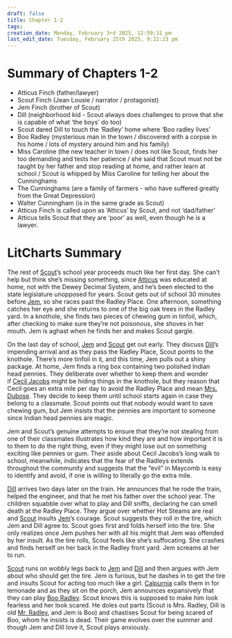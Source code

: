 ```yaml
---
draft: false
title: Chapter 1-2
tags:
creation_date: Monday, February 3rd 2025, 12:59:31 pm
last_edit_date: Tuesday, February 25th 2025, 9:22:23 pm
---
```


# Summary of Chapters 1-2

- Atticus Finch (father/lawyer)
- Scout Finch (Jean Lousie / narrator / protagonist)
- Jem Finch (brother of Scout)
- Dill (neighborhood kid - Scout always does challenges to prove that she is capable of what ‘the boys’ do too)
- Scout dared Dill to touch the ‘Radley’ home where ‘Boo radley lives’
- Boo Radley (mysterious man in the town / discovered with a corpse in his home / lots of mystery around him and his family)
- Miss Caroline (the new teacher in town / does not like Scout, finds her too demanding and tests her patience / she said that Scout must not be taught by her father and stop reading at home, and rather learn at school / Scout is whipped by Miss Caroline for telling her about the Cunninghams
- The Cunninghams (are a family of farmers - who have suffered greatly from the Great Depression)
- Walter Cunningham (is in the same grade as Scout)
- Atticus Finch is called upon as ‘Atticus’ by Scout, and not ‘dad/father’
- Atticus tells Scout that they are ‘poor’ as well, even though he is a lawyer.

# LitCharts Summary

The rest of [Scout](https://www.litcharts.com/lit/to-kill-a-mockingbird/characters/jean-louise-finch-scout)’s school year proceeds much like her first day. She can’t help but think she’s missing something, since [Atticus](https://www.litcharts.com/lit/to-kill-a-mockingbird/characters/atticus-finch) was educated at home, not with the Dewey Decimal System, and he’s been elected to the state legislature unopposed for years. Scout gets out of school 30 minutes before [Jem](https://www.litcharts.com/lit/to-kill-a-mockingbird/characters/jeremy-atticus-finch-jem), so she races past the Radley Place. One afternoon, something catches her eye and she returns to one of the big oak trees in the Radley yard. In a knothole, she finds two pieces of chewing gum in tinfoil, which, after checking to make sure they’re not poisonous, she shoves in her mouth. Jem is aghast when he finds her and makes Scout gargle.

On the last day of school, [Jem](https://www.litcharts.com/lit/to-kill-a-mockingbird/characters/jeremy-atticus-finch-jem) and [Scout](https://www.litcharts.com/lit/to-kill-a-mockingbird/characters/jean-louise-finch-scout) get out early. They discuss [Dill](https://www.litcharts.com/lit/to-kill-a-mockingbird/characters/charles-baker-harris-dill)’s impending arrival and as they pass the Radley Place, Scout points to the knothole. There’s more tinfoil in it, and this time, Jem pulls out a shiny package. At home, Jem finds a ring box containing two polished Indian head pennies. They deliberate over whether to keep them and wonder if [Cecil Jacobs](https://www.litcharts.com/lit/to-kill-a-mockingbird/characters) might be hiding things in the knothole, but they reason that Cecil goes an extra mile per day to avoid the Radley Place and mean [Mrs. Dubose](https://www.litcharts.com/lit/to-kill-a-mockingbird/characters/mrs-henry-lafayette-dubose). They decide to keep them until school starts again in case they belong to a classmate. Scout points out that nobody would want to save chewing gum, but Jem insists that the pennies are important to someone since Indian head pennies are magic.

Jem and Scout’s genuine attempts to ensure that they’re not stealing from one of their classmates illustrates how kind they are and how important it is to them to do the right thing, even if they might lose out on something exciting like pennies or gum. Their aside about Cecil Jacobs’s long walk to school, meanwhile, indicates that the fear of the Radleys extends throughout the community and suggests that the “evil” in Maycomb is easy to identify and avoid, if one is willing to literally go the extra mile.

[Dill](https://www.litcharts.com/lit/to-kill-a-mockingbird/characters/charles-baker-harris-dill) arrives two days later on the train. He announces that he rode the train, helped the engineer, and that he met his father over the school year. The children squabble over what to play and Dill sniffs, declaring he can smell death at the Radley Place. They argue over whether Hot Steams are real and [Scout](https://www.litcharts.com/lit/to-kill-a-mockingbird/characters/jean-louise-finch-scout) insults [Jem](https://www.litcharts.com/lit/to-kill-a-mockingbird/characters/jeremy-atticus-finch-jem)’s courage. Scout suggests they roll in the tire, which Jem and Dill agree to. Scout goes first and folds herself into the tire. She only realizes once Jem pushes her with all his might that Jem was offended by her insult. As the tire rolls, Scout feels like she’s suffocating. She crashes and finds herself on her back in the Radley front yard. Jem screams at her to run.

[Scout](https://www.litcharts.com/lit/to-kill-a-mockingbird/characters/jean-louise-finch-scout) runs on wobbly legs back to [Jem](https://www.litcharts.com/lit/to-kill-a-mockingbird/characters/jeremy-atticus-finch-jem) and [Dill](https://www.litcharts.com/lit/to-kill-a-mockingbird/characters/charles-baker-harris-dill) and then argues with Jem about who should get the tire. Jem is furious, but he dashes in to get the tire and insults Scout for acting too much like a girl. [Calpurnia](https://www.litcharts.com/lit/to-kill-a-mockingbird/characters/calpurnia) calls them in for lemonade and as they sit on the porch, Jem announces expansively that they can play [Boo Radley](https://www.litcharts.com/lit/to-kill-a-mockingbird/characters/arthur-radley-boo). Scout knows this is supposed to make him look fearless and her look scared. He doles out parts (Scout is Mrs. Radley, Dill is old [Mr. Radley](https://www.litcharts.com/lit/to-kill-a-mockingbird/characters/mr-radley), and Jem is Boo) and chastises Scout for being scared of Boo, whom he insists is dead. Their game evolves over the summer and though Jem and Dill love it, Scout plays anxiously.
